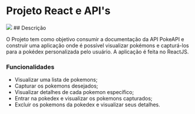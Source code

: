 # **Projeto React e API's**
<img src="https://pbs.twimg.com/media/FmKVi4qXoAA2eT-?format=jpg&name=4096x4096"/>
## Descrição

O Projeto tem como objetivo consumir a documentação da API PokeAPI e construir uma aplicação onde é possível visualizar pokémons e capturá-los para a pokédex personalizada pelo usuário. A aplicação é feita no ReactJS.

### Funcionalidades

* Visualizar uma lista de pokemons;
* Capturar os pokemons desejados;
* Visualizar detalhes de cada pokemon específico;
* Entrar na pokedex e visualizar os pokemons capturados;
* Excluir os pokemons da pokedex e visualizar seus detalhes.


